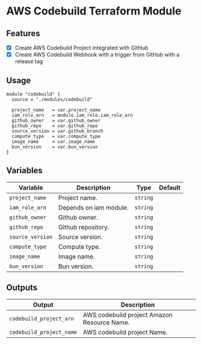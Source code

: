 # AWS Codebuild Terraform Module

## Features
- [x] Create AWS Codebuild Project integrated with GitHub
- [x] Create AWS Codebuild Webhook with a trigger from GitHub with a release tag

## Usage
```
module "codebuild" {
  source = "./modules/codebuild"

  project_name   = var.project_name
  iam_role_arn   = module.iam_role.iam_role_arn
  github_owner   = var.github_owner
  github_repo    = var.github_repo
  source_version = var.github_branch
  compute_type   = var.compute_type
  image_name     = var.image_name
  bun_version    = var.bun_version
}
```

## Variables
| Variable          | Description               | Type      | Default   |
|-------------------|---------------------------|-----------|-----------|
| `project_name`    | Project name.             | `string`  |           |
| `iam_role_arn`    | Depends on iam module.    | `string`  |           |
| `github_owner`    | Github owner.             | `string`  |           |
| `github_repo`     | Github repository.        | `string`  |           |
| `source_version`  | Source version.           | `string`  |           |
| `compute_type`    | Compute type.             | `string`  |           |
| `image_name`      | Image name.               | `string`  |           |
| `bun_version`     | Bun version.              | `string`  |           |

## Outputs
| Output                    | Description                                   |
|---------------------------|-----------------------------------------------|
| `codebuild_project_arn`   | AWS codebuild project Amazon Resource Name.   |
| `codebuild_project_name`  | AWS codebuild project Name.                   |
